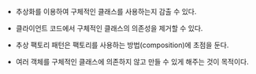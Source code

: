 - 추상화를 이용하여 구체적인 클래스를 사용하는지 감출 수 있다.

- 클라이언트 코드에서 구체적인 클래스의 의존성을 제거할 수 있다.

- 추상 팩토리 패턴은 팩토리를 사용하는 방법(composition)에 초점을 둔다.

- 여러 객체를 구체적인 클래스에 의존하지 않고 만들 수 있게 해주는 것이 목적이다.